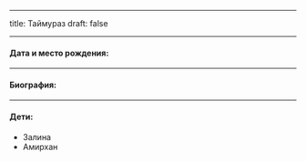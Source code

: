 
---
title: Таймураз
draft: false

---
#### Дата и место рождения:

---
#### Биография:


---
#### Дети:
- Залина
- Амирхан